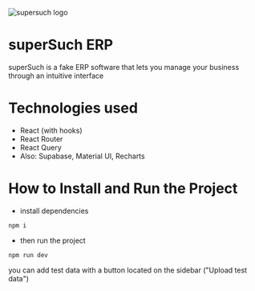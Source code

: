 ![supersuch logo](https://supersuch.netlify.app/img/logo.png)

# superSuch ERP

superSuch is a fake ERP software that lets you manage your business through an intuitive interface

# Technologies used

- React (with hooks)
- React Router
- React Query
- Also: Supabase, Material UI, Recharts

# How to Install and Run the Project

- install dependencies

```
npm i
```

- then run the project

```
npm run dev
```

you can add test data with a button located on the sidebar ("Upload test data")

